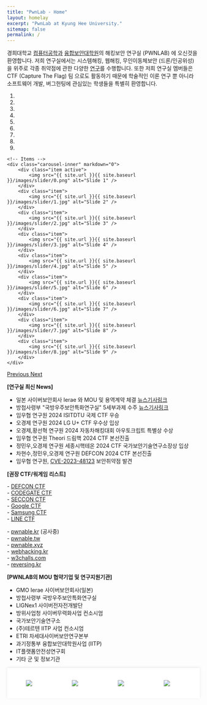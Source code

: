 ```yaml
---
title: "PwnLab - Home"
layout: homelay
excerpt: "PwnLab at Kyung Hee University."
sitemap: false
permalink: /
---
```


경희대학교 [컴퓨터공학과](http://ce.khu.ac.kr) [융합보안대학원](https://csec.khu.ac.kr)의 해킹보안 연구실 (PWNLAB) 에 오신것을 환영합니다.
저희 연구실에서는 시스템해킹, 웹해킹, 무인이동체보안 (드론/인공위성) 을 위주로 각종 취약점에 관한 다양한 [연구](research)를 수행합니다.
또한 저희 연구실 멤버들은 CTF (Capture The Flag) 팀 으로도 활동하기 때문에 
학술적인 이론 연구 뿐 아니라 소프트웨어 개발, 버그헌팅에 관심있는 학생들을 특별히 환영합니다.

<div markdown="0" id="carousel" class="carousel slide" data-ride="carousel" data-interval="4000" data-pause="hover" >
    <!-- Menu -->
    <ol class="carousel-indicators">
        <li data-target="#carousel" data-slide-to="0" class="active"></li>
        <li data-target="#carousel" data-slide-to="1"></li>
        <li data-target="#carousel" data-slide-to="2"></li>
        <li data-target="#carousel" data-slide-to="3"></li>
        <li data-target="#carousel" data-slide-to="4"></li>
        <li data-target="#carousel" data-slide-to="5"></li>
        <li data-target="#carousel" data-slide-to="6"></li>
        <li data-target="#carousel" data-slide-to="7"></li>
        <li data-target="#carousel" data-slide-to="8"></li>
    </ol>

    <!-- Items -->
    <div class="carousel-inner" markdown="0">
        <div class="item active">
            <img src="{{ site.url }}{{ site.baseurl }}/images/slider/0.png" alt="Slide 1" />
        </div>
        <div class="item">
            <img src="{{ site.url }}{{ site.baseurl }}/images/slider/1.jpg" alt="Slide 2" />
        </div>
        <div class="item">
            <img src="{{ site.url }}{{ site.baseurl }}/images/slider/2.jpg" alt="Slide 3" />
        </div>
        <div class="item">
            <img src="{{ site.url }}{{ site.baseurl }}/images/slider/3.jpg" alt="Slide 4" />
        </div>
        <div class="item">
            <img src="{{ site.url }}{{ site.baseurl }}/images/slider/4.jpg" alt="Slide 5" />
        </div>       
        <div class="item">
            <img src="{{ site.url }}{{ site.baseurl }}/images/slider/5.jpg" alt="Slide 6" />
        </div>       
        <div class="item">
            <img src="{{ site.url }}{{ site.baseurl }}/images/slider/6.jpg" alt="Slide 7" />
        </div>
        <div class="item">
            <img src="{{ site.url }}{{ site.baseurl }}/images/slider/7.jpg" alt="Slide 8" />
        </div>
        <div class="item">
            <img src="{{ site.url }}{{ site.baseurl }}/images/slider/8.jpg" alt="Slide 9" />
        </div>
    </div>
  <a class="left carousel-control" href="#carousel" role="button" data-slide="prev">
    <span class="glyphicon glyphicon-chevron-left" aria-hidden="true"></span>
    <span class="sr-only">Previous</span>
  </a>
  <a class="right carousel-control" href="#carousel" role="button" data-slide="next">
    <span class="glyphicon glyphicon-chevron-right" aria-hidden="true"></span>
    <span class="sr-only">Next</span>
  </a>
</div>


**[연구실 최신 News]**

- 일본 사이버보안회사 Ierae 와 MOU 및 용역계약 체결 [뉴스기사링크](https://www.chosun.com/special/special_section/2025/03/28/FHY2WIXR6NAIHBQMHA763OLR2I/)
- 방첩사령부 "국방우주보안특화연구실" 5세부과제 수주 [뉴스기사링크](https://www.ccdailynews.com/news/articleView.html?idxno=2324868)
- 임우협 연구원 2024 ISITDTU 국제 CTF 우승
- 오경제 연구원 2024 LG U+ CTF 우수상 입상
- 오경제,황선혁 연구원 2024 자동차해킹대회 아우토크립트 특별상 수상
- 임우협 연구원 Theori 드림핵 2024 CTF 본선진출
- 정민우,오경제 연구원 세종시핵테온 2024 CTF 국가보안기술연구소장상 입상
- 차현수,정민우,오경제 연구원 DEFCON 2024 CTF 본선진출
- 임우협 연구원, [CVE-2023-48123](https://nvd.nist.gov/vuln/detail/CVE-2023-48123) 보안취약점 발견


**[권장 CTF/워게임 리스트]**
<div class="recommend_list">
    <p class="column">
        - <a href="https://oooverflow.io/dc-ctf-2020-finals">DEFCON CTF</a><br>
        - <a href="http://codegate.org/en">CODEGATE CTF</a><br>
        - <a href="https://ctf.seccon.jp">SECCON CTF</a><br>
        - <a href="https://capturetheflag.withgoogle.com">Google CTF</a><br>
        - <a href="https://research.samsung.com/sctf">Samsung CTF</a><br>
        - <a href="https://linectf.me/">LINE CTF</a>
    </p>
    <p class="column">
        - <a href="https://pwnable.kr">pwnable.kr</a> (공사중)<br>
        - <a href="https://pwnable.tw">pwnable.tw</a><br>
        - <a href="https://pwnable.xyz">pwnable.xyz</a><br>
        - <a href="https://webhacking.kr">webhacking.kr</a><br>
        - <a href="https://w3challs.com/">w3challs.com</a><br>
        - <a href="http://reversing.kr">reversing.kr</a>
    </p>
</div>

**[PWNLAB의 MOU 협약기업 및 연구지원기관]**
- GMO Ierae 사이버보안회사(일본)
- 방첩사령부 국방우주보안특화연구실
- LIGNex1 사이버전자전개발단
- 방위사업청 사이버무력화사업 컨소시엄
- 국가보안기술연구소
- (주)테르텐 IITP 사업 컨소시엄
- ETRI 차세대사이버보안연구본부 
- 과기정통부 융합보안대학원사업 (IITP)
- IT플랫폼안전성연구회
- 기타 군 및 정보기관

<figure class="fourth mou-logos">
</figure>

<div class="logo-container">
  <div class="logo-track">
  <div class="logo-item"><img class="logo-image" src="{{ site.url }}{{ site.baseurl }}/images/logopic/etri.png" ></div>
  <div class="logo-item"><img class="logo-image" src="{{ site.url }}{{ site.baseurl }}/images/logopic/nsr.png" ></div>
  <div class="logo-item"><img class="logo-image" src="{{ site.url }}{{ site.baseurl }}/images/logopic/defense.png" ></div>
  <div class="logo-item"><img class="logo-image" src="{{ site.url }}{{ site.baseurl }}/images/logopic/krit.png" ></div>
  <div class="logo-item"><img class="logo-image" src="{{ site.url }}{{ site.baseurl }}/images/logopic/teruten.png" ></div>
  <div class="logo-item"><img class="logo-image" src="{{ site.url }}{{ site.baseurl }}/images/logopic/78researchlab.jpg" ></div>
  <div class="logo-item"><img class="logo-image" src="{{ site.url }}{{ site.baseurl }}/images/logopic/lignex1.png" ></div>
  <div class="logo-item"><img class="logo-image" src="{{ site.url }}{{ site.baseurl }}/images/logopic/enki.png" ></div>
  
  <div class="logo-item"><img class="logo-image" src="{{ site.url }}{{ site.baseurl }}/images/logopic/etri.png" ></div>
  <div class="logo-item"><img class="logo-image" src="{{ site.url }}{{ site.baseurl }}/images/logopic/nsr.png" ></div>
  <div class="logo-item"><img class="logo-image" src="{{ site.url }}{{ site.baseurl }}/images/logopic/defense.png" ></div>
  <div class="logo-item"><img class="logo-image" src="{{ site.url }}{{ site.baseurl }}/images/logopic/krit.png" ></div>
  <div class="logo-item"><img class="logo-image" src="{{ site.url }}{{ site.baseurl }}/images/logopic/teruten.png" ></div>
  <div class="logo-item"><img class="logo-image" src="{{ site.url }}{{ site.baseurl }}/images/logopic/78researchlab.jpg" ></div>
  <div class="logo-item"><img class="logo-image" src="{{ site.url }}{{ site.baseurl }}/images/logopic/lignex1.png" ></div>
  <div class="logo-item"><img class="logo-image" src="{{ site.url }}{{ site.baseurl }}/images/logopic/enki.png" ></div>
  </div>
</div>

<style>
  .logo-container {
    overflow: hidden;
    position: relative;
    width: 100%;
    background: #ffffff;
    padding: 10px 0;
    box-shadow: 0 -1px 5px rgba(0, 0, 0, 0.1);
  }

  .logo-track {
    display: flex;
    width: calc(200% + 10px);
    animation: scroll 10s linear infinite;
  }

  .logo-item {
    flex: 0 0 100px; /* Adjust the width as needed */
    display: flex;
    align-items: center;
    justify-content: center;
    margin: 0 10px;
    height: 60px; /* Set a fixed height for logos */
  }

  .logo-item img {
    max-width: 100%;
    max-height: 100%;
    object-fit: contain;
  }

  @keyframes scroll {
    0% {
      transform: translateX(0);
    }
    100% {
      transform: translateX(-50%);
    }
  }
</style>
